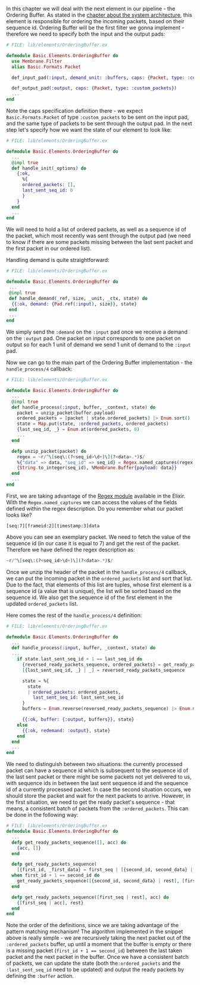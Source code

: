 In this chapter we will deal with the next element in our pipeline - the Ordering Buffer.
As stated in the [chapter about the system architecture](2_SystemArchitecture.md), this element is responsible for ordering the incoming packets, based on their sequence id.
Ordering Buffer will be the first filter we gonna implement - therefore we need to specify both the input and the output pads:
```Elixir
# FILE: lib/elements/OrderingBuffer.ex

defmodule Basic.Elements.OrderingBuffer do
  use Membrane.Filter
  alias Basic.Formats.Packet

  def_input_pad(:input, demand_unit: :buffers, caps: {Packet, type: :custom_packets})

  def_output_pad(:output, caps: {Packet, type: :custom_packets})
  ...
end
```

Note the caps specification definition there - we expect `Basic.Formats.Packet` of type `:custom_packets` to be sent on the input pad, and the same type of packets to be sent through the output pad.
In the next step let's specify how we want the state of our element to look like:
```Elixir
# FILE: lib/elements/OrderingBuffer.ex

defmodule Basic.Elements.OrderingBuffer do
  ...
  @impl true
  def handle_init(_options) do
    {:ok,
      %{
      ordered_packets: [],
      last_sent_seq_id: 0
      }
    }
  end
  ...
end
```

We will need to hold a list of ordered packets, as well as a sequence id of the packet, which most recently was sent through the output pad (we need to know if there are some packets missing between the last sent packet and the first packet in our ordered list).

Handling demand is quite straightforward:
```Elixir
# FILE: lib/elements/OrderingBuffer.ex

defmodule Basic.Elements.OrderingBuffer do
 ...
 @impl true
 def handle_demand(_ref, size, _unit, _ctx, state) do
  {{:ok, demand: {Pad.ref(:input), size}}, state}
 end
 ...
end
```

We simply send the `:demand` on the `:input` pad once we receive a demand on the `:output` pad. One packet on input corresponds to one packet on output so for each 1 unit of demand we send 1 unit of demand to the `:input` pad.

Now we can go to the main part of the Ordering Buffer implementation - the `handle_process/4` callback:
```Elixir
# FILE: lib/elements/OrderingBuffer.ex

defmodule Basic.Elements.OrderingBuffer do
  ...
  @impl true
  def handle_process(:input, buffer, _context, state) do
    packet = unzip_packet(buffer.payload)
    ordered_packets = [packet | state.ordered_packets] |> Enum.sort()
    state = Map.put(state, :ordered_packets, ordered_packets)
    {last_seq_id, _} = Enum.at(ordered_packets, 0)
    ...
  end

  defp unzip_packet(packet) do
    regex = ~r/^\[seq\:(?<seq_id>\d+)\](?<data>.*)$/
    %{"data" => data, "seq_id" => seq_id} = Regex.named_captures(regex, packet)
    {String.to_integer(seq_id), %Membrane.Buffer{payload: data}}
  end
  ...
end
```

First, we are taking advantage of the [Regex module](https://hexdocs.pm/elixir/1.13/Regex.html) available in the Elixir.
With the `Regex.named_captures` we can access the values of the fields defined within the regex description.
Do you remember what our packet looks like? 
```
[seq:7][frameid:2][timestamp:3]data
```
Above you can see an exemplary packet. We need to fetch the value of the sequence id (in our case it is equal to 7) and get the rest of the packet.
Therefore we have defined the regex description as:
```Elixir
~r/^\[seq\:(?<seq_id>\d+)\](?<data>.*)$/
```

<!---TIP
+ `~r/.../` stands for the `sigil_r/1` [sigil](https://elixir-lang.org/getting-started/sigils.html)
+ `^` describes the beginning of the input
+ `\[` stands for the opening square bracket ('[') at the beginning is required to escape the char since the plain '[' has a special meaning in the regex syntax
+ `seq` is a sequence of 's', 'e', 'q' characters (we need to adjust our regex description to match the header of the packet)
+ `\:` stands for the ':' character (we also need to escape that character since it is meaningful in the regex's syntax)
+ `(?<seq_id>\d+)` allows us to define a named capture - later one, once we use the `Regex.named_captures/2`, we will retrieve the map with 'seq_id' key and the corresponding value equal to the string described by the `\d+` 'partial' regex (which means - one or more occurrences of a decimal). Generally speaking, a named capture can be specified with the following structure: `(?<key>regex)` where `regex` is a regex description.
+ `\]` is the escaped closing square bracket character
+ `(?<data>.*)` is a named capture description that allows us to get the value of a `.*` regex (any character no or any number of times) under a `data` key.
+ `$` stands for the end of the input

The result of `Regex.named_captures/2` applied to that regex description and the exemplary packet should be following:
```Elixir
{"seq_id"=>7, "data"=>"[frameid:2][timestamp:3]data"}
```
-->
Once we unzip the header of the packet in the `handle_process/4` callback, we can put the incoming packet in the `ordered_packets` list and sort that list. Due to the fact, that elements of this list are tuples, whose first element is a sequence id (a value that is unique), the list will be sorted based on the sequence id.
We also get the sequence id of the first element in the updated `ordered_packets` list.


Here comes the rest of the `handle_process/4` definition:
```Elixir
# FILE: lib/elements/OrderingBuffer.ex

defmodule Basic.Elements.OrderingBuffer do
  ...
  def handle_process(:input, buffer, _context, state) do
  ...
    if state.last_sent_seq_id + 1 == last_seq_id do
      {reversed_ready_packets_sequence, ordered_packets} = get_ready_packets_sequence(ordered_packets, [])
      [{last_sent_seq_id, _} | _] = reversed_ready_packets_sequence

      state = %{
        state
        | ordered_packets: ordered_packets,
          last_sent_seq_id: last_sent_seq_id
      }
      buffers = Enum.reverse(reversed_ready_packets_sequence) |> Enum.map(fn {_seq_id, data} -> data end)

      {{:ok, buffer: {:output, buffers}}, state}
    else
      {{:ok, redemand: :output}, state}
    end
  end
  ...
end
```

We need to distinguish between two situations: the currently processed packet can have a sequence id which is subsequent to the sequence id of the last sent packet or there might be some packets not yet delivered to us, with sequence ids in between the last sent sequence id and the sequence id of a currently processed packet. In case the second situation occurs, we should store the packet and wait for the next packets to arrive.
However, in the first situation, we need to get the ready packet's sequence - that means, a consistent batch of packets from the `:ordered_packets`. This can be done in the following way:
```Elixir
# FILE: lib/elements/OrderingBuffer.ex
defmodule Basic.Elements.OrderingBuffer do
  ...
  defp get_ready_packets_sequence([], acc) do
    {acc, []}
  end

  defp get_ready_packets_sequence(
    [{first_id, _first_data} = first_seq | [{second_id, second_data} | rest]], acc)
  when first_id + 1 == second_id do
    get_ready_packets_sequence([{second_id, second_data} | rest], [first_seq | acc])
  end

  defp get_ready_packets_sequence([first_seq | rest], acc) do
    {[first_seq | acc], rest}
  end 
end
```

Note the order of the definitions, since we are taking advantage of the pattern matching mechanism!
The algorithm implemented in the snippet above is really simple - we are recursively taking the next packet out of the `:ordered_packets` buffer, up until a moment that the buffer is empty or there is a missing packet (`first_id + 1 == second_id`) between the last taken packet and the next packet in the buffer.
Once we have a consistent batch of packets, we can update the state (both the`:ordered_packets` and the `:last_sent_seq_id` need to be updated) and output the ready packets by defining the `:buffer` action.